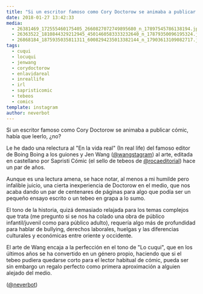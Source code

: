 ```yaml
---
title: "Si un escritor famoso como Cory Doctorow se animaba a publicar cómic, había que leerlo, ¿no?"
date: 2018-01-27 13:42:33
media: 
  - 26381469_172555460175405_2660827072749895680_n_17897545786138194.jpg
  - 26363522_1810844329212945_4501460583333232640_n_17879350096195324.jpg
  - 26868184_1875935035811311_6008294235013382144_n_17903613109082717.jpg
tags: 
  - cuqui
  - locuqui
  - jenwang
  - corydoctorow
  - enlavidareal
  - inreallife
  - irl
  - sapristicomic
  - tebeos
  - comics
template: instagram
author: neverbot
---
```


Si un escritor famoso como Cory Doctorow se animaba a publicar cómic, había que leerlo, ¿no?


Le he dado una relectura al "En la vida real" (In real life) del famoso editor de Boing Boing a los guiones y Jen Wang ([@wangstagram](https://instagram.com/wangstagram)) al arte, editada en castellano por Sapristi Cómic (el sello de tebeos de [@rocaeditorial](https://instagram.com/rocaeditorial)) hace un par de años.


Aunque es una lectura amena, se hace notar, al menos a mi humilde pero infalible juicio, una cierta inexperiencia de Doctorow en el medio, que nos acaba dando un par de centenares de páginas para algo que podía ser un pequeño ensayo escrito o un tebeo en grapa a lo sumo.


El tono de la historia, quizá demasiado relajada para los temas complejos que trata (me pregunto si se nos ha colado una obra de público infantil/juvenil como para público adulto), requería algo más de profundidad para hablar de bullying, derechos laborales, huelgas y las diferencias culturales y económicas entre oriente y occidente.


El arte de Wang encaja a la perfección en el tono de "Lo cuqui", que en los últimos años se ha convertido en un género propio, haciendo que si el tebeo pudiera quedarse corto para el lector habitual de cómic, pueda ser sin embargo un regalo perfecto como primera aproximación a alguien alejado del medio.


([@neverbot](https://instagram.com/neverbot))
